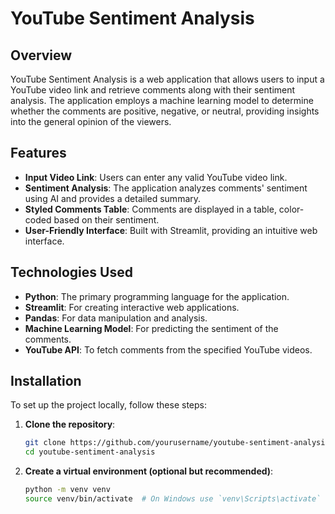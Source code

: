 # YouTube Sentiment Analysis  

## Overview  
YouTube Sentiment Analysis is a web application that allows users to input a YouTube video link and retrieve comments along with their sentiment analysis. The application employs a machine learning model to determine whether the comments are positive, negative, or neutral, providing insights into the general opinion of the viewers.  

## Features  
- **Input Video Link**: Users can enter any valid YouTube video link.  
- **Sentiment Analysis**: The application analyzes comments' sentiment using AI and provides a detailed summary.  
- **Styled Comments Table**: Comments are displayed in a table, color-coded based on their sentiment.  
- **User-Friendly Interface**: Built with Streamlit, providing an intuitive web interface.  

## Technologies Used  
- **Python**: The primary programming language for the application.  
- **Streamlit**: For creating interactive web applications.  
- **Pandas**: For data manipulation and analysis.  
- **Machine Learning Model**: For predicting the sentiment of the comments.  
- **YouTube API**: To fetch comments from the specified YouTube videos.  

## Installation  
To set up the project locally, follow these steps:  

1. **Clone the repository**:  
   ```bash  
   git clone https://github.com/yourusername/youtube-sentiment-analysis.git  
   cd youtube-sentiment-analysis

2. **Create a virtual environment (optional but recommended)**:
   ```bash
   python -m venv venv  
   source venv/bin/activate  # On Windows use `venv\Scripts\activate`
